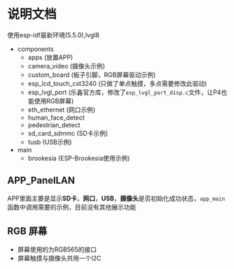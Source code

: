 # 说明文档

使用esp-idf最新环境(5.5.0),lvgl8

- components
  - apps    (放置APP)
  - camera_video    (摄像头示例)
  - custom_board    (板子引脚，RGB屏幕驱动示例)
  - esp_lcd_touch_cst3240 (只做了单点触摸，多点需要修改此驱动)
  - esp_lvgl_port   (乐鑫官方库，修改了`esp_lvgl_port_disp.c`文件，让P4也能使用RGB屏幕)
  - eth_ethernet    (网口示例)
  - human_face_detect
  - pedestrian_detect
  - sd_card_sdmmc   (SD卡示例)
  - tusb            (USB示例)
- main
  - brookesia       (ESP-Brookesia使用示例)

## APP_PanelLAN
APP里面主要是显示**SD卡**，**网口**，**USB**，**摄像头**是否初始化成功状态，`app_main`函数中调用需要的示例，目前没有其他展示功能

## RGB 屏幕
- 屏幕使用的为RGB565的接口
- 屏幕触摸与摄像头共用一个I2C
